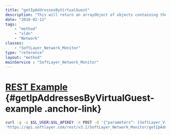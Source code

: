 ```yaml
---
title: "getIpAddressesByVirtualGuest"
description: "This will return an arrayObject of objects containing the ipaddresses.  Using an string parameter you can send a partial ipaddress to search within a given ipaddress.  You can also set the max limit as well using the setting the resultLimit. "
date: "2018-02-12"
tags:
    - "method"
    - "sldn"
    - "Network"
classes:
    - "SoftLayer_Network_Monitor"
type: "reference"
layout: "method"
mainService : "SoftLayer_Network_Monitor"
---
```


# [REST Example](#getIpAddressesByVirtualGuest-example) <a href="/article/rest/"><i class="fas fa-question"></i></a> {#getIpAddressesByVirtualGuest-example .anchor-link} 
```bash
curl -g -u $SL_USER:$SL_APIKEY -X POST -d '{"parameters": [SoftLayer_Virtual_Guest, string]}' \
'https://api.softlayer.com/rest/v3.1/SoftLayer_Network_Monitor/getIpAddressesByVirtualGuest'
```
